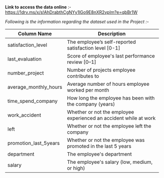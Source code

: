 **Link to access the data online** :- https://1drv.ms/x/s!AhDrabthCgNYy1lGo9E8nXR2vpIm?e=qbBr1W

*Following is the information regarding the dataset used in the Project :-*

| Column Name              | Description                                                                                                       |
|--------------------------|-------------------------------------------------------------------------------------------------------------------|
| satisfaction_level       | The employee’s self-reported satisfaction level [0-1]                                                            |
| last_evaluation          | Score of employee's last performance review [0–1]                                                                 |
| number_project           | Number of projects employee contributes to                                                                        |
| average_monthly_hours    | Average number of hours employee worked per month                                                                 |
| time_spend_company       | How long the employee has been with the company (years)                                                            |
| work_accident            | Whether or not the employee experienced an accident while at work                                                  |
| left                     | Whether or not the employee left the company                                                                      |
| promotion_last_5years    | Whether or not the employee was promoted in the last 5 years                                                        |
| department               | The employee's department                                                                                         |
| salary                   | The employee's salary (low, medium, or high)                                                                     |
